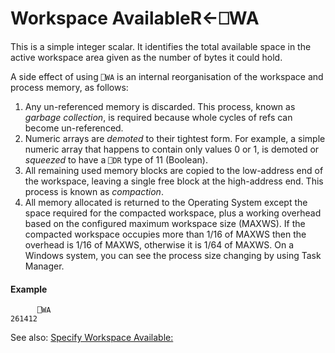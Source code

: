 




<h1 class="heading"><span class="name">Workspace Available</span><span class="command">R←⎕WA</span></h1>

This is a simple integer scalar.  It identifies the total available space in the active workspace area given as the number of bytes it could hold.


A side effect of using `⎕WA` is an internal reorganisation of the workspace and process memory, as follows:

1. Any un-referenced memory is discarded. This process, known as *garbage collection*, is required because whole cycles of refs can become un-referenced.
2. Numeric arrays are *demoted* to their tightest form. For example, a simple numeric array that happens to contain only values 0 or 1, is demoted or *squeezed* to have a `⎕DR` type of 11 (Boolean).
3. All remaining used memory blocks are copied to the low-address end of the workspace, leaving a single free block at the high-address end. This process is known as *compaction*.
4. All memory allocated is returned to the Operating System except the space required for the compacted workspace, plus a working overhead based on the configured maximum workspace size (MAXWS). If the compacted workspace occupies more than 1/16 of MAXWS then the overhead is 1/16 of MAXWS, otherwise it is 1/64 of MAXWS. On a Windows system, you can see the process size changing by using Task Manager.

#### Example
```apl
      ⎕WA
261412
```


See also: [Specify Workspace Available:](../../../../the-i-beam-operator/a-z/specify-workspace-available.md)


